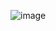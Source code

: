 ![image](https://github.com/Carlosomr/Icarros/assets/142277959/8f70928c-134c-499f-b73f-2b586cdee091)
